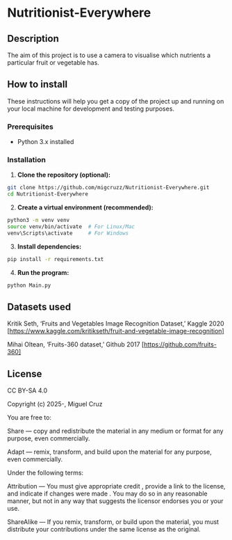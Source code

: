 # Nutritionist-Everywhere

## Description

The aim of this project is to use a camera to visualise which nutrients a particular fruit or vegetable has.
## How to install

These instructions will help you get a copy of the project up and running on your local machine for development and testing purposes.

### Prerequisites

- Python 3.x installed

### Installation

1. **Clone the repository (optional):**

```bash
git clone https://github.com/migcruzz/Nutritionist-Everywhere.git
cd Nutritionist-Everywhere
```

2. **Create a virtual environment (recommended):**

```bash
python3 -m venv venv
source venv/bin/activate  # For Linux/Mac
venv\Scripts\activate     # For Windows
```

3. **Install dependencies:**

```bash
pip install -r requirements.txt
```

4. **Run the program:**

```bash
python Main.py
```




## Datasets used

Kritik Seth, ‘Fruits and Vegetables Image Recognition Dataset,’ Kaggle 2020 [https://www.kaggle.com/kritikseth/fruit-and-vegetable-image-recognition]

Mihai Oltean, ‘Fruits-360 dataset,’ Github 2017 [https://github.com/fruits-360]


## License

CC BY-SA 4.0

Copyright (c) 2025-, Miguel Cruz

You are free to:

Share — copy and redistribute the material in any medium or format for any purpose, even commercially.

Adapt — remix, transform, and build upon the material for any purpose, even commercially.

Under the following terms:

Attribution — You must give appropriate credit , provide a link to the license, and indicate if changes were made . You may do so in any reasonable manner, but not in any way that suggests the licensor endorses you or your use.

ShareAlike — If you remix, transform, or build upon the material, you must distribute your contributions under the same license as the original.




